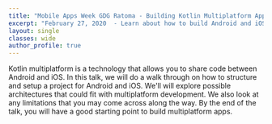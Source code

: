 ```yaml
---
title: "Mobile Apps Week GDG Ratoma - Building Kotlin Multiplatform Apps"
excerpt: "February 27, 2020  - Learn about how to build Android and iOS using Kotlin Multiplatform."
layout: single
classes: wide
author_profile: true
---
```


Kotlin multiplatform is a technology that allows you to share code between Android and iOS. In this talk, we will do a walk through on how to structure and setup a project for Android and iOS. We'll will explore possible architectures that could fit with multiplatform development. We also look at any limitations that you may come across along the way. By the end of the talk, you will have a good starting point to build multiplatform apps. 

<br/>
<br/>

<script async class="speakerdeck-embed" data-id="70922d79979940dfbc524b4aee7c56c6" data-ratio="1.77777777777778" src="//speakerdeck.com/assets/embed.js"></script>
